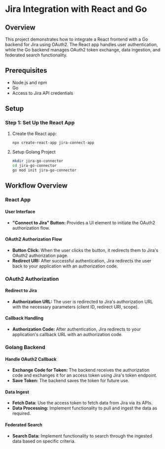 
# Jira Integration with React and Go

## Overview

This project demonstrates how to integrate a React frontend with a Go backend for Jira using OAuth2. The React app handles user authentication, while the Go backend manages OAuth2 token exchange, data ingestion, and federated search functionality.

## Prerequisites

- Node.js and npm
- Go
- Access to Jira API credentials

## Setup

### Step 1: Set Up the React App

1. Create the React app:

   ```sh
   npx create-react-app jira-connect-app

2. Setup Golang Project

    ```sh
    mkdir jira-go-connector
    cd jira-go-connector
    go mod init jira-go-connector

## Workflow Overview

### React App

#### User Interface

- **"Connect to Jira" Button:** Provides a UI element to initiate the OAuth2 authorization flow.

#### OAuth2 Authorization Flow

- **Button Click:** When the user clicks the button, it redirects them to Jira's OAuth2 authorization page.
- **Redirect URI:** After successful authentication, Jira redirects the user back to your application with an authorization code.

### OAuth2 Authorization

#### Redirect to Jira

- **Authorization URL:** The user is redirected to Jira's authorization URL with the necessary parameters (client ID, redirect URI, scope).

#### Callback Handling

- **Authorization Code:** After authentication, Jira redirects to your application's callback URL with an authorization code.

### Golang Backend

#### Handle OAuth2 Callback

- **Exchange Code for Token:** The backend receives the authorization code and exchanges it for an access token using Jira's token endpoint.
- **Save Token:** The backend saves the token for future use.

#### Data Ingest

- **Fetch Data:** Use the access token to fetch data from Jira via its APIs.
- **Data Processing:** Implement functionality to pull and ingest the data as required.

#### Federated Search

- **Search Data:** Implement functionality to search through the ingested data based on specific criteria.
